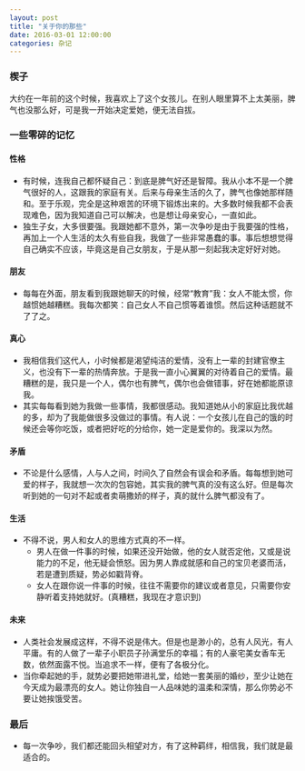 ```yaml
---
layout: post
title: "关于你的那些"
date: 2016-03-01 12:00:00
categories: 杂记
---
```


### 楔子

大约在一年前的这个时候，我喜欢上了这个女孩儿。在别人眼里算不上太美丽，脾气也没那么好，可是我一开始决定爱她，便无法自拔。   

### 一些零碎的记忆

#### 性格

- 有时候，连我自己都怀疑自己：到底是脾气好还是智障。我从小本不是一个脾气很好的人，这跟我的家庭有关。后来与母亲生活的久了，脾气也像她那样随和。至于乐观，完全是这种艰苦的环境下锻炼出来的。大多数时候我都不会表现难色，因为我知道自己可以解决，也是想让母亲安心，一直如此。
- 独生子女，大多很要强。我跟她都不意外，第一次争吵是由于我要强的性格，再加上一个人生活的太久有些自我，我做了一些非常愚蠢的事。事后想想觉得自己确实不应该，毕竟这是自己女朋友，于是从那一刻起我决定好好对她。

#### 朋友

- 每每在外面，朋友看到我跟她聊天的时候，经常“教育”我：女人不能太惯，你越惯她越糟糕。我每次都笑：自己女人不自己惯等着谁惯。然后这种话题就不了了之。

#### 真心

- 我相信我们这代人，小时候都是渴望纯洁的爱情，没有上一辈的封建官僚主义，也没有下一辈的热情奔放。于是我一直小心翼翼的对待着自己的爱情。最糟糕的是，我只是一个人，偶尔也有脾气，偶尔也会做错事，好在她都能原谅我。
- 其实每每看到她为我做一些事情，我都很感动。我知道她从小的家庭比我优越的多，却为了我能做很多没做过的事情。有人说：一个女孩儿在自己的饿的时候还会等你吃饭，或者把好吃的分给你，她一定是爱你的。我深以为然。

#### 矛盾

- 不论是什么感情，人与人之间，时间久了自然会有误会和矛盾。每每想到她可爱的样子，我就想一次次的包容她，其实我的脾气真的没有这么好。但是每次听到她的一句对不起或者卖萌撒娇的样子，真的就什么脾气都没有了。

#### 生活

- 不得不说，男人和女人的思维方式真的不一样。
  - 男人在做一件事的时候，如果还没开始做，他的女人就否定他，又或是说能力的不足，他无疑会愤怒。因为男人靠成就感和自己的宝贝老婆而活，若是遭到质疑，势必如戳背脊。
  - 女人在跟你说一件事的时候，往往不需要你的建议或者意见，只需要你安静听着支持她就好。(真糟糕，我现在才意识到)
  
#### 未来

- 人类社会发展成这样，不得不说是伟大。但是也是渺小的，总有人风光，有人平庸。有的人做了一辈子小职员子孙满堂乐的幸福；有的人豪宅美女香车无数，依然面露不悦。当追求不一样，便有了各极分化。
- 当你牵起她的手，就势必要把她带进礼堂，给她一套美丽的婚纱，至少让她在今天成为最漂亮的女人。她让你独自一人品味她的温柔和深情，那么你势必不要让她挨饿受苦。

### 最后

- 每一次争吵，我们都还能回头相望对方，有了这种羁绊，相信我，我们就是最适合的。




